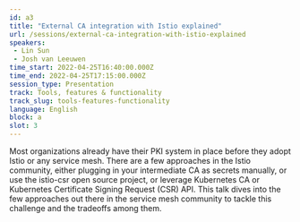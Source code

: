 ```yaml
---
id: a3
title: "External CA integration with Istio explained"
url: /sessions/external-ca-integration-with-istio-explained
speakers:
 - Lin Sun
 - Josh van Leeuwen
time_start: 2022-04-25T16:40:00.000Z
time_end: 2022-04-25T17:15:00.000Z
session_type: Presentation
track: Tools, features & functionality
track_slug: tools-features-functionality
language: English
block: a
slot: 3
---
```


Most organizations already have their PKI system in place before they adopt Istio or any service mesh. There are a few approaches in the Istio community, either plugging in your intermediate CA as secrets manually, or use the istio-csr open source project, or leverage Kubernetes CA or Kubernetes Certificate Signing Request (CSR) API. This talk dives into the few approaches out there in the service mesh community to tackle this challenge and the tradeoffs among them.